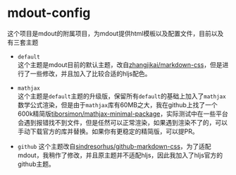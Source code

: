 # mdout-config

这个项目是mdout的附属项目，为mdout提供html模板以及配置文件，目前以及有三套主题

- `default`  
    这个主题是mdout目前的默认主题，改自[zhangjikai/markdown-css](https://github.com/zhangjikai/markdown-css)，但是进行了一些修改，并且加入了比较合适的hljs配色。
- `mathjax`  
    这个主题是`default`主题的升级版，保留所有`default`的基础上加入了`mathjax`数学公式渲染，但是由于`mathjax`库有60MB之大，我在github上找了一个600k精简版[tiborsimon/mathjax-minimal-package](https://github.com/tiborsimon/mathjax-minimal-package)，实际测试中在一些平台会遇到报错找不到文件，但是任然可以正常渲染，如果遇到渲染不了的，可以手动下载官方的库并替换。如果你有更稳定的精简版，可以提PR。

- `github`
    这个主题改自[sindresorhus/github-markdown-css](https://github.com/sindresorhus/github-markdown-css)，为了适配mdout，我稍作了修改，并且原主题并不适配hljs，因此我加入了hljs官方的github主题。
